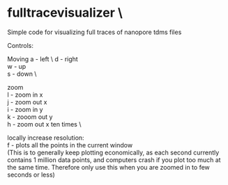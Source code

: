# fulltracevisualizer \
Simple code for visualizing full traces of nanopore tdms files

Controls: 

Moving 
a - left \ 
d - right \
w - up \
s - down \

zoom \
l - zoom in x \
j - zoom out x \
i - zoom in y \
k - zooom out y \
h - zoom out x ten times \

locally increase resolution: \
f - plots all the points in the current window \
(This is to generally keep plotting economically, as each second currently contains 1 million data points, and computers crash if you plot too much at the same time.
Therefore only use this when you are zoomed in to few seconds or less)

